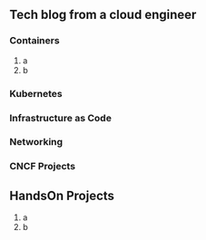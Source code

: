 ## Tech blog from a cloud engineer

### Containers
1. a
2. b

### Kubernetes

### Infrastructure as Code

### Networking

### CNCF Projects

## HandsOn Projects
1. a
2. b
